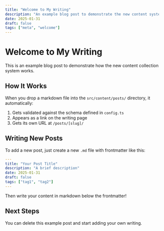 ```yaml
---
title: "Welcome to My Writing"
description: "An example blog post to demonstrate the new content system"
date: 2025-01-31
draft: false
tags: ["meta", "welcome"]
---
```


# Welcome to My Writing

This is an example blog post to demonstrate how the new content collection system works. 

## How It Works

When you drop a markdown file into the `src/content/posts/` directory, it automatically:

1. Gets validated against the schema defined in `config.ts`
2. Appears as a link on the writing page
3. Gets its own URL at `/posts/[slug]/`

## Writing New Posts

To add a new post, just create a new `.md` file with frontmatter like this:

```yaml
---
title: "Your Post Title"
description: "A brief description"
date: 2025-01-31
draft: false
tags: ["tag1", "tag2"]
---
```

Then write your content in markdown below the frontmatter!

## Next Steps

You can delete this example post and start adding your own writing.
